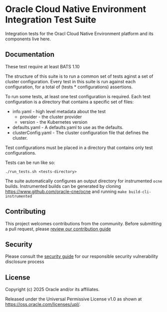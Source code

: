 # Oracle Cloud Native Environment Integration Test Suite

Integration tests for the Oracl Cloud Native Environment platform and its
components live here.

## Documentation

These test require at least BATS 1.10

The structure of this suite is to run a common set of tests aginst a set of
cluster configuration.  Every test in this suite is run against each
configuration, for a total of (tests * configurations) assertions.

To run some tests, at least one test configuration is required.  Each test
configuration is a directory that contains a specific set of files:

* info.yaml - high level metadata about the test
  * provider - the cluster provider
  * version - the Kubernetes version
* defaults.yaml - A defaults.yaml to use as the defaults.
* clusterConfig.yaml - The cluster configuration file that defines the cluster.

Test configurations must be placed in a directory that contains only test
configurations.

Tests can be run like so:

`./run_tests.sh <tests-directory>`

The suite automatically configures an output directory for instrumented `ocne`
builds.  Instrumented builds can be generated by cloning
https://www.github.com/oracle-cne/ocne and running `make build-cli-instrumented`

## Contributing

This project welcomes contributions from the community. Before submitting a pull request, please [review our contribution guide](./CONTRIBUTING.md)

## Security

Please consult the [security guide](./SECURITY.md) for our responsible security vulnerability disclosure process

## License

Copyright (c) 2025 Oracle and/or its affiliates.

Released under the Universal Permissive License v1.0 as shown at
<https://oss.oracle.com/licenses/upl/>.
